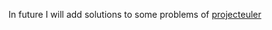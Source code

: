   In future I will add solutions to some problems of [projecteuler](http://projecteuler.net/ "euler") 